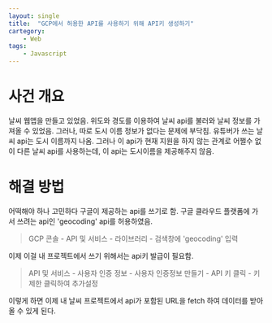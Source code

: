 ```yaml
---
layout: single
title:  "GCP에서 허용한 API를 사용하기 위해 API키 생성하기"
cartegory:
    - Web
tags:
    - Javascript    
---
```

# 사건 개요
날씨 웹앱을 만들고 있었음. 위도와 경도를 이용하여 날씨 api를 불러와 날씨 정보를 가져올 수 있었음. 그러나, 따로 도시 이름 정보가 없다는 문제에 부닥침. 유튜버가 쓰는 날씨 api는 도시 이름까지 나옴. 그러나 이 api가 현재 지원을 하지 않는 관계로 어쩔수 없이 다른 날씨 api를 사용하는데, 이 api는 도시이름을 제공해주지 않음.

# 해결 방법
어떡해야 하나 고민하다 구글이 제공하는 api를 쓰기로 함. 구글 클라우드 플랫폼에 가서 쓰려는 api인 'geocoding' api를 허용하였음. 
> GCP 콘솔 - API 및 서비스 - 라이브러리 - 검색창에 'geocoding' 입력

이제 이걸 내 프로젝트에서 쓰기 위해서는 api키 발급이 필요함. 
> API 및 서비스 - 사용자 인증 정보 - 사용자 인증정보 만들기 - API 키 클릭 - 키제한 클릭하여 추가설정

이렇게 하면 이제 내 날씨 프로젝트에서 api가 포함된 URL을 fetch 하여 데이터를 받아올 수 있게 된다.

